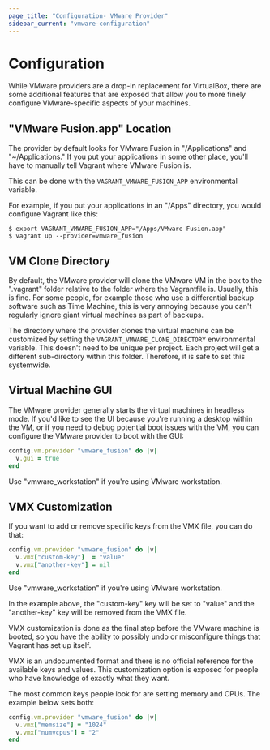 ```yaml
---
page_title: "Configuration- VMware Provider"
sidebar_current: "vmware-configuration"
---
```


# Configuration

While VMware providers are a drop-in replacement for VirtualBox, there are
some additional features that are exposed that allow you to more finely
configure VMware-specific aspects of your machines.

## "VMware Fusion.app" Location

The provider by default looks for VMware Fusion in "/Applications" and
"~/Applications." If you put your applications in some other place, you'll
have to manually tell Vagrant where VMware Fusion is.

This can be done with the `VAGRANT_VMWARE_FUSION_APP` environmental variable.

For example, if you put your applications in an "/Apps" directory, you
would configure Vagrant like this:

```
$ export VAGRANT_VMWARE_FUSION_APP="/Apps/VMware Fusion.app"
$ vagrant up --provider=vmware_fusion
```

## VM Clone Directory

By default, the VMware provider will clone the VMware VM in the box
to the ".vagrant" folder relative to the folder where the Vagrantfile is.
Usually, this is fine. For some people, for example those who use a
differential backup software such as Time Machine, this is very annoying
because you can't regularly ignore giant virtual machines as part of backups.

The directory where the provider clones the virtual machine can be
customized by setting the `VAGRANT_VMWARE_CLONE_DIRECTORY` environmental
variable. This doesn't need to be unique per project. Each project will
get a different sub-directory within this folder. Therefore, it is safe to
set this systemwide.

## Virtual Machine GUI

The VMware provider generally starts the virtual machines
in headless mode. If you'd like to see the UI because you're running
a desktop within the VM, or if you need to debug potential boot issues
with the VM, you can configure the VMware provider to boot with the
GUI:

```ruby
config.vm.provider "vmware_fusion" do |v|
  v.gui = true
end
```

Use "vmware_workstation" if you're using VMware workstation.

## VMX Customization

If you want to add or remove specific keys from the VMX file, you can do
that:

```ruby
config.vm.provider "vmware_fusion" do |v|
  v.vmx["custom-key"]  = "value"
  v.vmx["another-key"] = nil
end
```

Use "vmware_workstation" if you're using VMware workstation.

In the example above, the "custom-key" key will be set to "value" and the
"another-key" key will be removed from the VMX file.

VMX customization is done as the final step before the VMware machine is
booted, so you have the ability to possibly undo or misconfigure things
that Vagrant has set up itself.

VMX is an undocumented format and there is no official reference for
the available keys and values. This customization option is exposed for
people who have knowledge of exactly what they want.

The most common keys people look for are setting memory and CPUs.
The example below sets both:

```ruby
config.vm.provider "vmware_fusion" do |v|
  v.vmx["memsize"] = "1024"
  v.vmx["numvcpus"] = "2"
end
```
